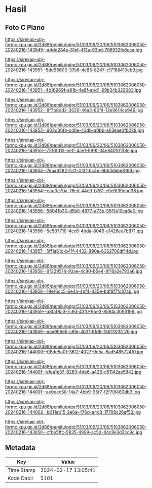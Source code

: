 # Hasil

## Foto C Plano

https://sirekap-obj-formc.kpu.go.id/2d88/pemilu/pdpr/51/03/06/20/06/5103062006050-20240216-143949--a4dd284e-81ef-413a-93bd-706932fe8cca.jpg

https://sirekap-obj-formc.kpu.go.id/2d88/pemilu/pdpr/51/03/06/20/06/5103062006050-20240216-143951--5dd96600-37b8-4c85-8247-c17168410eb9.jpg

https://sirekap-obj-formc.kpu.go.id/2d88/pemilu/pdpr/51/03/06/20/06/5103062006050-20240216-143951--4b16969f-a91b-4e8f-abd1-99b34b329083.jpg

https://sirekap-obj-formc.kpu.go.id/2d88/pemilu/pdpr/51/03/06/20/06/5103062006050-20240216-143952--8f7b8dd2-3630-46a3-80f4-12e9614ce949.jpg

https://sirekap-obj-formc.kpu.go.id/2d88/pemilu/pdpr/51/03/06/20/06/5103062006050-20240216-143953--903d36fa-cd0e-43db-a0bb-a03eae0fb228.jpg

https://sirekap-obj-formc.kpu.go.id/2d88/pemilu/pdpr/51/03/06/20/06/5103062006050-20240216-143953--73f6fd13-ee1f-4ae1-999f-34e84010138e.jpg

https://sirekap-obj-formc.kpu.go.id/2d88/pemilu/pdpr/51/03/06/20/06/5103062006050-20240216-143954--7eaa6282-fc11-413f-bc4e-6bb3dbbe8169.jpg

https://sirekap-obj-formc.kpu.go.id/2d88/pemilu/pdpr/51/03/06/20/06/5103062006050-20240216-143954--ead0e70a-76ed-44c9-b761-e0e6f39cbd38.jpg

https://sirekap-obj-formc.kpu.go.id/2d88/pemilu/pdpr/51/03/06/20/06/5103062006050-20240216-143956--56041b30-d5b0-4977-a73b-55f3e10ca6e0.jpg

https://sirekap-obj-formc.kpu.go.id/2d88/pemilu/pdpr/51/03/06/20/06/5103062006050-20240216-143956--5c507710-4cc6-4bda-8046-e1426ee7b871.jpg

https://sirekap-obj-formc.kpu.go.id/2d88/pemilu/pdpr/51/03/06/20/06/5103062006050-20240216-143957--5ff1a61c-b41f-4432-890a-6362706df14d.jpg

https://sirekap-obj-formc.kpu.go.id/2d88/pemilu/pdpr/51/03/06/20/06/5103062006050-20240216-143958--9f229514-93ae-4c90-b5e4-9f16a2e793a6.jpg

https://sirekap-obj-formc.kpu.go.id/2d88/pemilu/pdpr/51/03/06/20/06/5103062006050-20240216-143958--19e16cc5-6e4a-4bf4-835e-bdf8f7fc87ab.jpg

https://sirekap-obj-formc.kpu.go.id/2d88/pemilu/pdpr/51/03/06/20/06/5103062006050-20240216-143959--a8faf8a3-7c9d-43f0-9be3-8584c3093196.jpg

https://sirekap-obj-formc.kpu.go.id/2d88/pemilu/pdpr/51/03/06/20/06/5103062006050-20240216-143959--eae956e5-c9fe-4b3f-8fd8-f36f781f5176.jpg

https://sirekap-obj-formc.kpu.go.id/2d88/pemilu/pdpr/51/03/06/20/06/5103062006050-20240216-144000--08de5a01-36f2-4027-9e5a-8ad5485724f0.jpg

https://sirekap-obj-formc.kpu.go.id/2d88/pemilu/pdpr/51/03/06/20/06/5103062006050-20240216-144001--efea1e37-8283-4de6-a426-c51142ae5942.jpg

https://sirekap-obj-formc.kpu.go.id/2d88/pemilu/pdpr/51/03/06/20/06/5103062006050-20240216-144001--ae0eec58-14a7-4bb9-95f7-f2f70f480db3.jpg

https://sirekap-obj-formc.kpu.go.id/2d88/pemilu/pdpr/51/03/06/20/06/5103062006050-20240216-144002--b011ab15-2e6a-476d-a4c8-17798c26ef53.jpg

https://sirekap-obj-formc.kpu.go.id/2d88/pemilu/pdpr/51/03/06/20/06/5103062006050-20240216-143950--cfbe5ffc-5835-4999-ac5d-44c8e3d3cc9c.jpg


## Metadata

| Key        | Value               |
| ---------- | ------------------- |
| Time Stamp | 2024-02-17 13:05:41 |
| Kode Dapil | 5101                |



